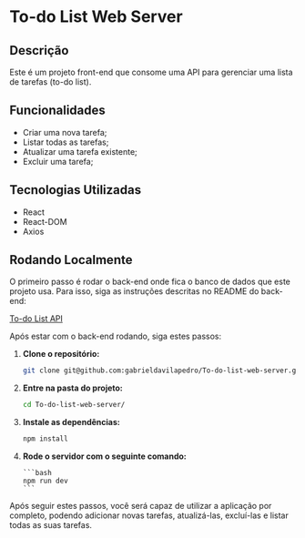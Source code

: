 # To-do List Web Server

## Descrição

Este é um projeto front-end que consome uma API para gerenciar uma lista de tarefas (to-do list).

## Funcionalidades

- Criar uma nova tarefa;
- Listar todas as tarefas;
- Atualizar uma tarefa existente;
- Excluir uma tarefa;

## Tecnologias Utilizadas

- React
- React-DOM
- Axios

## Rodando Localmente

O primeiro passo é rodar o back-end onde fica o banco de dados que este projeto usa. Para isso, siga as instruções descritas no README do back-end:

[To-do List API](https://github.com/gabrieldavilapedro/To-do-list-API)

Após estar com o back-end rodando, siga estes passos:

1.  **Clone o repositório:**

    ```bash
    git clone git@github.com:gabrieldavilapedro/To-do-list-web-server.git
    ```

2.  **Entre na pasta do projeto:**

    ```bash
    cd To-do-list-web-server/
    ```

3.  **Instale as dependências:**

    ```bash
    npm install
    ```

4.  **Rode o servidor com o seguinte comando:**

        ```bash
        npm run dev
        ```

Após seguir estes passos, você será capaz de utilizar a aplicação por completo, podendo adicionar novas tarefas, atualizá-las, excluí-las e listar todas as suas tarefas.
